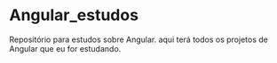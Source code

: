 # Angular_estudos
Repositório para estudos sobre Angular. aqui terá todos os projetos de Angular que eu for estudando.
